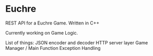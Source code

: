 # Euchre
REST API for a Euchre Game. Written in C++


Currently working on Game Logic.

List of things: 
  JSON encoder and decoder
  HTTP server layer
  Game Manager / Main Function
  Exception Handling
